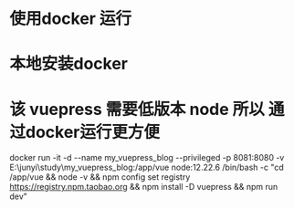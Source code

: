 # 使用docker 运行
# 本地安装docker
# 该 vuepress 需要低版本 node 所以 通过docker运行更方便
docker run -it -d --name my_vuepress_blog --privileged -p 8081:8080 -v E:\junyi\study\my_vuepress_blog:/app/vue node:12.22.6 /bin/bash -c "cd /app/vue && node -v && npm config set registry https://registry.npm.taobao.org && npm install -D vuepress && npm run dev"